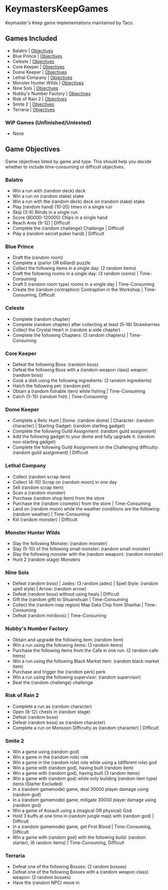 # KeymastersKeepGames
Keymaster's Keep game implementations maintained by Taco.


## Games Included
- Balatro | [Objectives](#balatro)
- Blue Prince | [Objectives](#blue-prince)
- Celeste | [Objectives](#celeste)
- Core Keeper | [Objectives](#core-keeper)
- Dome Keeper | [Objectives](#dome-keeper)
- Lethal Company | [Objectives](#lethal-company)
- Monster Hunter Wilds | [Objectives](#monster-hunter-wilds)
- Nine Sols | [Objectives](#nine-sols)
- Nubby's Number Factory | [Objectives](#nubbys-number-factory)
- Risk of Rain 2 | [Objectives](#risk-of-rain-2)
- Smite 2 | [Objectives](#smite-2)
- Terraria | [Objectives](#terraria)

### WIP Games (Unfinished/Untested)
- None

## Game Objectives
Game objectives listed by game and type. This should help you decide whether to include time-consuming or difficult objectives.

### Balatro
- Win a run with (random deck) deck
- Win a run on (random stake) stake
- Win a run with the (random deck) deck on (random stake) stake
- Play (random hand) (10-20) times in a single run
- Skip (3-8) Blinds in a single run
- Score (80000-120000) Chips in a single hand
- Reach Ante (9-12) | Difficult
- Complete the (random challenge) Challenge | Difficult
- Play a (random secret poker hand) | Difficult

### Blue Prince
- Draft the (random room)
- Complete a (parlor OR billiard) puzzle
- Collect the following items in a single day: (2 random items)
- Draft the following rooms in a single day: (3 random rooms) | Time-Consuming
- Draft 5 (random room type) rooms in a single day | Time-Consuming
- Create the (random contraption) Contraption in the Workshop | Time-Consuming, Difficult

### Celeste
- Complete (random chapter)
- Complete (random chapter) after collecting at least (5-18) Strawberries
- Collect the Crystal Heart in (random a-side chapter)
- Complete the following Chapters: (3 random chapters) | Time-Consuming

### Core Keeper
- Defeat the following Boss: (random boss)
- Defeat the following Boss with a (random weapon class) weapon: (random boss)
- Cook a dish using the following ingredients: (2 random ingredients)
- Hatch the following pet: (random pet)
- Obtain a (random fishable item) while fishing | Time-Consuming
- Catch (5-15) (random fish) | Time-Consuming

### Dome Keeper
- Complete a Relic Hunt | Dome: (random dome) | Character: (random character) | Starting Gadget: (random starting gadget)
- Complete the following Guild Assignment: (random guild assignment)
- Add the following gadget to your dome and fully upgrade it: (random non-starting gadget)
- Complete the following Guild Assignment on the Challenging difficulty: (random guild assignment) | Difficult

### Lethal Company
- Collect (random scrap item)
- Collect (4-10) Scrap on (random moon) in one day
- Sell (random scrap item)
- Scan a (random monster)
- Purchase (random shop item) from the store
- Purchase the (random cosmetic) from the store | Time-Consuming
- Land on (random moon) while the weather conditions are the following: (random weather) | Time-Consuming
- Kill (random monster) | Difficult

### Monster Hunter Wilds
- Slay the following Monster: (random monster)
- Slay (5-10) of the following small monster: (random small monster)
- Slay the following monster with the (random weapon): (random monster)
- Hunt 2 (random stage) Monsters

### Nine Sols
- Defeat (random boss) | Jades: (3 random jades) | Spell Style: (random spell style) | Arrow: (random arrow)
- Defeat (random boss) without using heals | Difficult
- Gift the (random gift) to Shuanshuan | Time-Consuming
- Collect the (random map region) Map Data Chip from Shanhai | Time-Consuming
- Defeat (random miniboss) | Time-Consuming

### Nubby's Number Factory
- Obtain and upgrade the following item: (random item)
- Win a run using the following items: (3 random items)
- Purchase the following items from the Cafe in one run: (2 random cafe items)
- Win a run using the following Black Market item: (random black market item)
- Purchase and trigger the (random perk) perk
- Win a run using the following supervisor: (random supervisor)
- Beat the (random challenge) challenge

### Risk of Rain 2
- Complete a run as (random character)
- Open (8-12) chests in (random stage)
- Defeat (random boss)
- Defeat (random boss) as (random character)
- Complete a run on Monsoon Difficulty as (random character) | Difficult

### Smite 2
- Win a game using (random god)
- Win a game in the (random role) role
- Win a game in the (random role) role while using a (different role) god
- Win a game with (random god), having built (random item)
- Win a game with (random god), having built (3 random items)
- Win a game with (random god) while only building (random item type) items (Starter Excluded)
- In a (random gamemode) game, deal 30000 player damage using (random god)
- In a (random gamemode) game, mitigate 30000 player damage using (random god)
- Win a game of Assault using a (magical OR physical) God
- Hold 3 buffs at one time in (random jungle map) with (random god) | Difficult
- In a (random gamemode) game, get First Blood | Time-Consuming, Difficult
- Win a game with (random god) with the following build: (random starter), (6 random items) | Time-Consuming, Difficult

### Terraria
- Defeat one of the following Bosses: (2 random bosses)
- Defeat one of the following Bosses with a (random weapon class) weapon: (2 random bosses)
- Have the (random NPC) move in